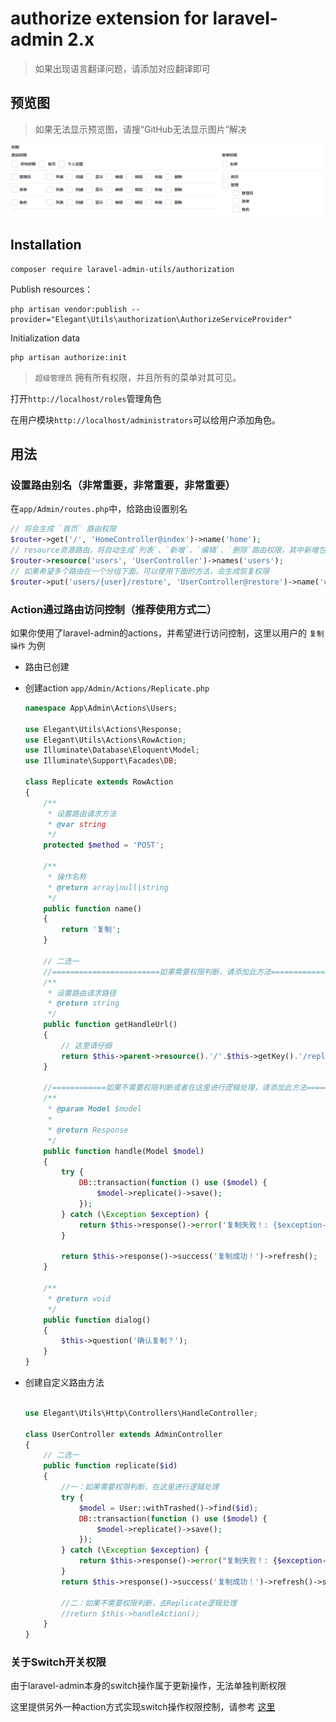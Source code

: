 # authorize extension for laravel-admin 2.x

> 如果出现语言翻译问题，请添加对应翻译即可

## 预览图
> 如果无法显示预览图，请搜“GitHub无法显示图片”解决

![authorization_legend](resources/assets/legend.png)

## Installation

```shell
composer require laravel-admin-utils/authorization
```

Publish resources：

```shell script
php artisan vendor:publish --provider="Elegant\Utils\authorization\AuthorizeServiceProvider"
```

Initialization data

```shell
php artisan authorize:init
```

> `超级管理员` 拥有所有权限，并且所有的菜单对其可见。


打开`http://localhost/roles`管理角色

在用户模块`http://localhost/administrators`可以给用户添加角色。

## 用法

### 设置路由别名（非常重要，非常重要，非常重要）

在`app/Admin/routes.php`中，给路由设置别名

```php
// 将会生成 `首页` 路由权限
$router->get('/', 'HomeController@index')->name('home');
// resource资源路由，将自动生成`列表`、`新增`、`编辑`、`删除`路由权限，其中新增包含（`创建`、`保存`），编辑包含（`编辑`、`更新`）
$router->resource('users', 'UserController')->names('users');
// 如果希望多个路由在一个分组下面，可以使用下面的方法，会生成恢复权限
$router->put('users/{user}/restore', 'UserController@restore')->name('users.restore');
```

### Action通过路由访问控制（推荐使用方式二）

如果你使用了laravel-admin的actions，并希望进行访问控制，这里以用户的 `复制操作` 为例

- 路由已创建

- 创建action `app/Admin/Actions/Replicate.php`
  ```php
  namespace App\Admin\Actions\Users;
  
  use Elegant\Utils\Actions\Response;
  use Elegant\Utils\Actions\RowAction;
  use Illuminate\Database\Eloquent\Model;
  use Illuminate\Support\Facades\DB;
  
  class Replicate extends RowAction
  {
      /**
       * 设置路由请求方法
       * @var string
       */
      protected $method = 'POST';
  
      /**
       * 操作名称
       * @return array|null|string
       */
      public function name()
      {
          return '复制';
      }
  
      // 二选一
      //========================如果需要权限判断，请添加此方法===========================
      /**
       * 设置路由请求路径
       * @return string
       */
      public function getHandleUrl()
      {
          // 这里请仔细
          return $this->parent->resource().'/'.$this->getKey().'/replicate';
      }
      
      //============如果不需要权限判断或者在这里进行逻辑处理，请添加此方法=================
      /**
       * @param Model $model
       *
       * @return Response
       */
      public function handle(Model $model)
      {
          try {
              DB::transaction(function () use ($model) {
                  $model->replicate()->save();
              });
          } catch (\Exception $exception) {
              return $this->response()->error('复制失败！: {$exception->getMessage()}');
          }
  
          return $this->response()->success('复制成功！')->refresh();
      }
      
      /**
       * @return void
       */
      public function dialog()
      {
          $this->question('确认复制？');
      }
  }
  ```

- 创建自定义路由方法
  ```php
  
  use Elegant\Utils\Http\Controllers\HandleController;
  
  class UserController extends AdminController
  {
      // 二选一
      public function replicate($id)
      {
          //一：如果需要权限判断，在这里进行逻辑处理
          try {
              $model = User::withTrashed()->find($id);
              DB::transaction(function () use ($model) {
                  $model->replicate()->save();
              });
          } catch (\Exception $exception) {
              return $this->response()->error("复制失败！: {$exception->getMessage()}")->send();
          }
          return $this->response()->success('复制成功！')->refresh()->send();

          //二：如果不需要权限判断，去Replicate逻辑处理
          //return $this->handleAction();
      }
  }
  ```

### 关于Switch开关权限

由于laravel-admin本身的switch操作属于更新操作，无法单独判断权限

这里提供另外一种action方式实现switch操作权限控制，请参考 [这里](https://laravel-admin.org/docs/zh/2.x/model-table-column-display#列操作)
